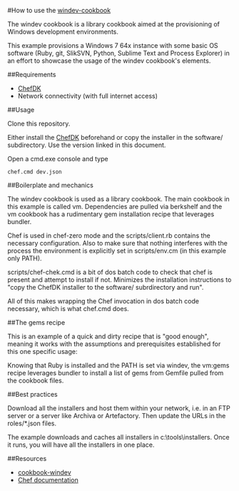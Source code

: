 #How to use the [windev-cookbook](https://github.com/zuehlke/cookbook-windev)

The windev cookbook is a library cookbook aimed at the provisioning of Windows development environments.

This example provisions a Windows 7 64x instance with some basic OS software (Ruby, git, SlikSVN, Python, Sublime Text and Process Explorer) in an effort to showcase the usage of the windev cookbook's elements.

##Requirements

 * [ChefDK](https://opscode-omnibus-packages.s3.amazonaws.com/windows/2008r2/x86_64/chefdk-0.7.0-1.msi)
 * Network connectivity (with full internet access)

##Usage

Clone this repository.

Either install the [ChefDK](https://opscode-omnibus-packages.s3.amazonaws.com/windows/2008r2/x86_64/chefdk-0.7.0-1.msi) beforehand or copy the installer in the software/ subdirectory. Use the version linked in this document.

Open a cmd.exe console and type

```
chef.cmd dev.json
```

##Boilerplate and mechanics

The windev cookbook is used as a library cookbook. The main cookbook in this example is called vm. Dependencies are pulled via berkshelf and the vm cookbook has a rudimentary gem installation recipe that leverages bundler.

Chef is used in chef-zero mode and the scripts/client.rb contains the necessary configuration. Also to make sure that nothing interferes with the process the environment is explicitly set in scripts/env.cm (in this example only PATH).

scripts/chef-chek.cmd is a bit of dos batch code to check that chef is present and attempt to install if not. Minimizes the installation instructions to "copy the ChefDK installer to the software/ subrdirectory and run".

All of this makes wrapping the Chef invocation in dos batch code necessary, which is what chef.cmd does.

##The gems recipe

This is an example of a quick and dirty recipe that is "good enough", meaning it works with the assumptions and prerequisites established for this one specific usage:

Knowing that Ruby is installed and the PATH is set via windev, the vm:gems recipe leverages bundler to install a list of gems from Gemfile pulled from the cookbook files.

##Best practices

Download all the installers and host them within your network, i.e. in an FTP server or a server like Archiva or Artefactory. Then update the URLs in the roles/*.json files.

The example downloads and caches all installers in c:\tools\installers. Once it runs, you will have all the installers in one place.

##Resources

 * [cookbook-windev](https://github.com/zuehlke/cookbook-windev)
 * [Chef documentation](http://docs.getchef.com/)
